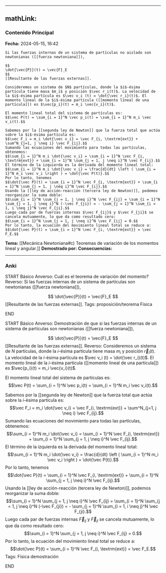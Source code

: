 
---
mathLink:
---
### Contenido Principal

**Fecha:** 2024-05-15, 16:42

```ad-theorem
Si las fuerzas internas de un sistema de partículas no aislado son newtonianas ([[fuerza newtoniana]]),

$$
\dot{\vec{P}}(t) = \vec{F}_E
$$
[[Resultante de las fuerzas externas]].
```


```ad-proof
Consideremos un sistema de $N$ partículas, donde la $i$-ésima partícula tiene masa $m_i$ y posición $\vec r_i(t)$. La velocidad de la $i$-ésima partícula es $\vec v_i (t) = \dot{\vec r_i}(t)$. El momento lineal de la $i$-ésima partícula ([[momento lineal de una partícula]]) es $\vec{p_i}(t) = m_i \vec{v_i}(t)$.

El momento lineal total del sistema de partículas es:
$$\vec P(t) = \sum_{i = 1}^N \vec p_i(t) = \sum_{i = 1}^N m_i \vec v_i(t).$$

Sabemos por la [[segunda ley de Newton]] que la fuerza total que actúa sobre la $i$-ésima partícula es:
$$\vec F_i = m_i \dot{\vec v_i} = \vec F_{i, \textrm{ext}} + \sum^N_{j=1, j \neq i} \vec F_{ij}.$$
Sumando las ecuaciones del movimiento para todas las partículas, obtenemos:
$$\sum_{i = 1}^N m_i \dot{\vec v_i} = \sum_{i = 1}^N \vec F_{i, \textrm{ext}} + \sum_{i = 1}^N \sum_{j = 1, j \neq i}^N \vec F_{ij}.$$
El término de la izquierda es la derivada del momento lineal total:
$$\sum_{i = 1}^N m_i \dot{\vec v_i} = \frac{d}{dt} \left ( \sum_{i = 1}^N m_i \vec v_i \right ) = \dot{\vec P(t)}.$$
Por lo tanto, tenemos
$$\dot{\vec P}(t) = \sum_{i = 1}^N \vec F_{i, \textrm{ext}} + \sum_{i = 1}^N \sum_{j = 1, j \neq i}^N \vec F_{ij}.$$
Usando la [[ley de acción-reacción (tercera ley de Newton)]], podemos reorganizar la suma doble:
$$\sum_{i = 1}^N \sum_{j = 1, j \neq i}^N \vec F_{ij} = \sum_{i = 1}^N \sum_{j = 1, j \neq i}^N (-\vec F_{ji}) = - \sum_{j = 1}^N \sum_{i = 1, i \neq j}^N \vec F_{ji}.$$
Luego cada par de fuerzas internas $\vec F_{ij}$ y $\vec F_{ji}$ se cancela mutuamente, lo que da como resultado cero:
$$\sum_{i = 1}^N \sum_{j = 1, j \neq i}^N \vec F_{ij} = 0.$$
Por lo tanto, la ecuación del movimiento lineal total se reduce a:
$$\dot{\vec P}(t) = \sum_{i = 1}^N \vec F_{i, \textrm{ext}} = \vec F_E.$$
```

**Tema:** [[Mecánica Newtoniana#c) Teoremas de variación de los momentos lineal y angular.]]
**Demostrado por:**
**Consecuencias:**

---
### Anki

START
Básico
Anverso: Cuál es el teorema de variación del momento?
Reverso: Si las fuerzas internas de un sistema de partículas son newtonianas ([[fuerza newtoniana]]),

$$
\dot{\vec{P}}(t) = \vec{F}_E
$$
[[Resultante de las fuerzas externas]].
Tags: proposición/teorema Física
<!--ID: 1718033660683-->
END

START
Básico
Anverso: Demostración de que si las fuerzas internas de un sistema de partículas son newtonianas ([[fuerza newtoniana]]),

$$
\dot{\vec{P}}(t) = \vec{F}_E
$$
[[Resultante de las fuerzas externas]].
Reverso: Consideremos un sistema de $N$ partículas, donde la $i$-ésima partícula tiene masa $m_i$ y posición $\vec r_i(t)$. La velocidad de la $i$-ésima partícula es $\vec v_i (t) = \dot{\vec r_i}(t)$. El momento lineal de la $i$-ésima partícula ([[momento lineal de una partícula]]) es $\vec{p_i}(t) = m_i \vec{v_i}(t)$.

El momento lineal total del sistema de partículas es:
$$\vec P(t) = \sum_{i = 1}^N \vec p_i(t) = \sum_{i = 1}^N m_i \vec v_i(t).$$

Sabemos por la [[segunda ley de Newton]] que la fuerza total que actúa sobre la $i$-ésima partícula es:
$$\vec F_i = m_i \dot{\vec v_i} = \vec F_{i, \textrm{ext}} + \sum^N_{j=1, j \neq i} \vec F_{ij}.$$
Sumando las ecuaciones del movimiento para todas las partículas, obtenemos:
$$\sum_{i = 1}^N m_i \dot{\vec v_i} = \sum_{i = 1}^N \vec F_{i, \textrm{ext}} + \sum_{i = 1}^N \sum_{j = 1, j \neq i}^N \vec F_{ij}.$$
El término de la izquierda es la derivada del momento lineal total:
$$\sum_{i = 1}^N m_i \dot{\vec v_i} = \frac{d}{dt} \left ( \sum_{i = 1}^N m_i \vec v_i \right ) = \dot{\vec P(t)}.$$
Por lo tanto, tenemos
$$\dot{\vec P}(t) = \sum_{i = 1}^N \vec F_{i, \textrm{ext}} + \sum_{i = 1}^N \sum_{j = 1, j \neq i}^N \vec F_{ij}.$$
Usando la [[ley de acción-reacción (tercera ley de Newton)]], podemos reorganizar la suma doble:
$$\sum_{i = 1}^N \sum_{j = 1, j \neq i}^N \vec F_{ij} = \sum_{i = 1}^N \sum_{j = 1, j \neq i}^N (-\vec F_{ji}) = - \sum_{j = 1}^N \sum_{i = 1, i \neq j}^N \vec F_{ji}.$$
Luego cada par de fuerzas internas $\vec F_{ij}$ y $\vec F_{ji}$ se cancela mutuamente, lo que da como resultado cero:
$$\sum_{i = 1}^N \sum_{j = 1, j \neq i}^N \vec F_{ij} = 0.$$
Por lo tanto, la ecuación del movimiento lineal total se reduce a:
$$\dot{\vec P}(t) = \sum_{i = 1}^N \vec F_{i, \textrm{ext}} = \vec F_E.$$
Tags: Física demostración
<!--ID: 1718623070247-->
END

